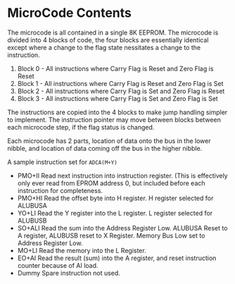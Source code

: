 # MicroCode Contents
The microcode is all contained in a single 8K EEPROM. The microcode is divided into 4 blocks of code, the four blocks are essentially identical except where a change to the flag state nessitates a change to the instruction.
1. Block 0 - All instructions where Carry Flag is Reset and Zero Flag is Reset
2. Block 1 - All instructions where Carry Flag is Reset and Zero Flag is Set
3. Block 2 - All instructions where Carry Flag is Set and Zero Flag is Reset
4. Block 3 - All instructions where Carry Flag is Set and Zero Flag is Set

The instructions are copied into the 4 blocks to make jump handling simpler to implement. The instruction pointer may move between blocks between each microcode step, if the flag status is changed.

Each microcode has 2 parts, location of data onto the bus in the lower nibble, and location of data coming off the bus in the higher nibble.

A sample instruction set for `ADCA(M+Y)`
* PMO+II  Read next instruction into instruction register. (This is effectively only ever read from EPROM address 0, but included before each instruction for completeness.
* PMO+HI  Read the offset byte into H register. H register selected for ALUBUSA
* YO+LI   Read the Y register into the L register. L register selected for ALUBUSB
* SO+ALI  Read the sum into the Address Register Low. ALUBUSA Reset to A register, ALUBUSB reset to X Register. Memory Bus Low set to Address Register Low.
* MO+LI   Read the memory into the L Register.
* EO+AI   Read the result (sum) into the A register, and reset instruction counter because of AI load.
* Dummy   Spare instruction not used.
